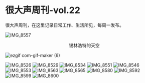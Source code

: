 # 很大声周刊-vol.22
很大声周刊，在这里记录日常工作、生活所见，每周一发布。

![IMG_8557](https://user-images.githubusercontent.com/20842136/135745797-ec5f0181-29e6-463b-bf1e-53fc3444c31b.jpeg)
<p align="center">锡林浩特的天空</p>

![ezgif com-gif-maker (6)](https://user-images.githubusercontent.com/20842136/135747437-989e01a8-75d7-4e0c-bb55-19318ffa234d.gif)

![IMG_8526](https://user-images.githubusercontent.com/20842136/135747579-e5742aee-11ab-44ee-99b9-0d5f97247ee3.jpeg)
![IMG_8529](https://user-images.githubusercontent.com/20842136/135747510-4746f667-2d60-4e9c-9c67-6001d7050969.jpeg)
![IMG_8534](https://user-images.githubusercontent.com/20842136/135747506-9020e98c-8521-488b-954a-cfd15f45014f.jpeg)
![IMG_8551](https://user-images.githubusercontent.com/20842136/135747511-7f25a98b-2c6a-4af9-8d94-40f0ed0cd426.jpeg)
![IMG_8546](https://user-images.githubusercontent.com/20842136/135747502-b1354338-b35f-4f3b-bedd-dbd03f4e8465.jpeg)
![IMG_8553](https://user-images.githubusercontent.com/20842136/135747512-3404a627-a309-48d8-93c8-5d1dd19ecd61.jpeg)
![IMG_8563](https://user-images.githubusercontent.com/20842136/135747517-8134ace9-af6b-4a91-b990-eefa482bc9d4.jpeg)
![IMG_8565](https://user-images.githubusercontent.com/20842136/135747521-6a5026a7-d492-4fd4-a12c-58cef723dded.jpeg)
![IMG_8580](https://user-images.githubusercontent.com/20842136/135747515-78ac15b9-5e55-4aea-8cac-e721971b3440.jpeg)
![IMG_8592](https://user-images.githubusercontent.com/20842136/135747701-c9a0f84a-c876-461e-95b7-14ec48599b72.jpeg)
![IMG_8599](https://user-images.githubusercontent.com/20842136/135747526-67995580-20e7-4389-b126-b4e73c2c3d5f.jpeg)
![IMG_8600](https://user-images.githubusercontent.com/20842136/135747529-ea1b6cf6-a422-4daf-b027-c5b56652bebb.jpeg)